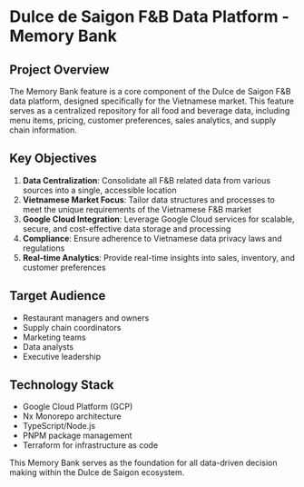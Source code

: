 # Dulce de Saigon F&B Data Platform - Memory Bank

## Project Overview

The Memory Bank feature is a core component of the Dulce de Saigon F&B data platform, designed specifically for the Vietnamese market. This feature serves as a centralized repository for all food and beverage data, including menu items, pricing, customer preferences, sales analytics, and supply chain information.

## Key Objectives

1. **Data Centralization**: Consolidate all F&B related data from various sources into a single, accessible location
2. **Vietnamese Market Focus**: Tailor data structures and processes to meet the unique requirements of the Vietnamese F&B market
3. **Google Cloud Integration**: Leverage Google Cloud services for scalable, secure, and cost-effective data storage and processing
4. **Compliance**: Ensure adherence to Vietnamese data privacy laws and regulations
5. **Real-time Analytics**: Provide real-time insights into sales, inventory, and customer preferences

## Target Audience

- Restaurant managers and owners
- Supply chain coordinators
- Marketing teams
- Data analysts
- Executive leadership

## Technology Stack

- Google Cloud Platform (GCP)
- Nx Monorepo architecture
- TypeScript/Node.js
- PNPM package management
- Terraform for infrastructure as code

This Memory Bank serves as the foundation for all data-driven decision making within the Dulce de Saigon ecosystem.
